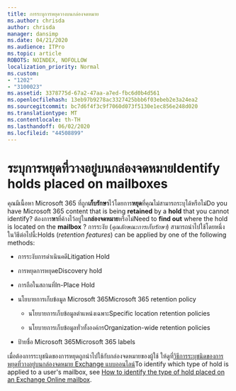 ```yaml
---
title: การระบุการหยุดวางบนกล่องจดหมาย
ms.author: chrisda
author: chrisda
manager: dansimp
ms.date: 04/21/2020
ms.audience: ITPro
ms.topic: article
ROBOTS: NOINDEX, NOFOLLOW
localization_priority: Normal
ms.custom:
- "1202"
- "3100023"
ms.assetid: 3378775d-67a2-47aa-a7ed-fbc6d0b4d561
ms.openlocfilehash: 13eb97b9278ac3327425bbb6f03ebeb2e3a24ea2
ms.sourcegitcommit: bc7d6f4f3c9f7060d073f5130e1ec856e248d020
ms.translationtype: MT
ms.contentlocale: th-TH
ms.lasthandoff: 06/02/2020
ms.locfileid: "44508899"
---
```

# <a name="identify-holds-placed-on-mailboxes"></a><span data-ttu-id="1e13b-102">ระบุการหยุดที่วางอยู่บนกล่องจดหมาย</span><span class="sxs-lookup"><span data-stu-id="1e13b-102">Identify holds placed on mailboxes</span></span>

<span data-ttu-id="1e13b-103">คุณมีเนื้อหา Microsoft 365 ที่ถูก**เก็บรักษา**ไว้โดยการ**หยุด**ที่คุณไม่สามารถระบุได้หรือไม่</span><span class="sxs-lookup"><span data-stu-id="1e13b-103">Do you have Microsoft 365 content that is being **retained** by a **hold** that you cannot identify?</span></span> <span data-ttu-id="1e13b-104">ต้องการ**หา**ที่ค้างไว้อยู่ใน**กล่องจดหมาย**หรือไม่</span><span class="sxs-lookup"><span data-stu-id="1e13b-104">Need to **find out** where the hold is located on the **mailbox** ?</span></span> <span data-ttu-id="1e13b-105">การระงับ (*คุณลักษณะการเก็บรักษา*) สามารถนําไปใช้โดยหนึ่งในวิธีต่อไปนี้:</span><span class="sxs-lookup"><span data-stu-id="1e13b-105">Holds (*retention features*) can be applied by one of the following methods:</span></span>
  
- <span data-ttu-id="1e13b-106">การระงับการดําเนินคดี</span><span class="sxs-lookup"><span data-stu-id="1e13b-106">Litigation Hold</span></span>

- <span data-ttu-id="1e13b-107">การหยุดการหยุด</span><span class="sxs-lookup"><span data-stu-id="1e13b-107">eDiscovery hold</span></span>

- <span data-ttu-id="1e13b-108">การถือในสถานที่</span><span class="sxs-lookup"><span data-stu-id="1e13b-108">In-Place Hold</span></span>

- <span data-ttu-id="1e13b-109">นโยบายการเก็บข้อมูล Microsoft 365</span><span class="sxs-lookup"><span data-stu-id="1e13b-109">Microsoft 365 retention policy</span></span> 

  - <span data-ttu-id="1e13b-110">นโยบายการเก็บข้อมูลตําแหน่งเฉพาะ</span><span class="sxs-lookup"><span data-stu-id="1e13b-110">Specific location retention policies</span></span>

  - <span data-ttu-id="1e13b-111">นโยบายการเก็บข้อมูลทั่วทั้งองค์กร</span><span class="sxs-lookup"><span data-stu-id="1e13b-111">Organization-wide retention policies</span></span>

- <span data-ttu-id="1e13b-112">ป้ายชื่อ Microsoft 365</span><span class="sxs-lookup"><span data-stu-id="1e13b-112">Microsoft 365 labels</span></span>

<span data-ttu-id="1e13b-113">เมื่อต้องการระบุชนิดของการหยุดถูกนําไปใช้กับกล่องจดหมายของผู้ใช้ ให้ดูที่[วิธีการระบุชนิดของการหยุดที่วางอยู่บนกล่องจดหมาย Exchange แบบออนไลน์](https://docs.microsoft.com/microsoft-365/compliance/identify-a-hold-on-an-exchange-online-mailbox)</span><span class="sxs-lookup"><span data-stu-id="1e13b-113">To identify which type of hold is applied to a user's mailbox, see [How to identify the type of hold placed on an Exchange Online mailbox](https://docs.microsoft.com/microsoft-365/compliance/identify-a-hold-on-an-exchange-online-mailbox).</span></span>
